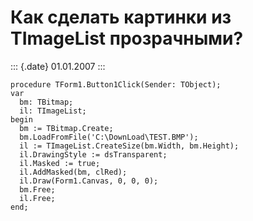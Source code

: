 Как сделать картинки из TImageList прозрачными?
===============================================

::: {.date}
01.01.2007
:::

    procedure TForm1.Button1Click(Sender: TObject);
    var
      bm: TBitmap;
      il: TImageList;
    begin
      bm := TBitmap.Create;
      bm.LoadFromFile('C:\DownLoad\TEST.BMP');
      il := TImageList.CreateSize(bm.Width, bm.Height);
      il.DrawingStyle := dsTransparent;
      il.Masked := true;
      il.AddMasked(bm, clRed);
      il.Draw(Form1.Canvas, 0, 0, 0);
      bm.Free;
      il.Free;
    end;
